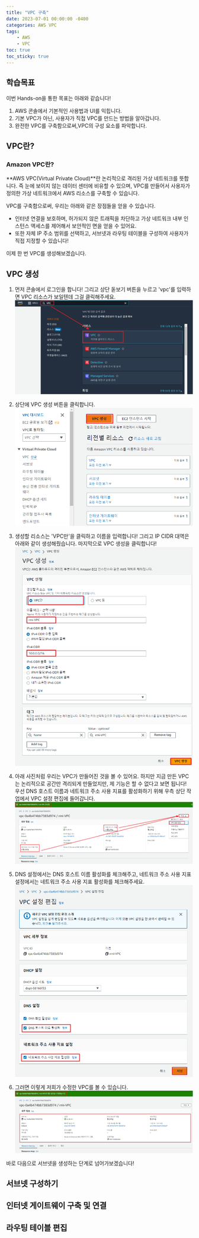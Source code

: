```yaml
---
title: "VPC 구축"
date: 2023-07-01 00:00:00 -0400
categories: AWS VPC
tags:
    - AWS
    - VPC
toc: true
toc_sticky: true
---
```


## 학습목표

이번 Hands-on을 통한 목표는 아래와 같습니다!

1. AWS 콘솔에서 기본적인 사용법과 UI를 익힙니다.
2. 기본 VPC가 아닌, 사용자가 직접 VPC를 만드는 방법을 알아갑니다.
3. 완전한 VPC를 구축함으로써,VPC의 구성 요소를 파악합니다.

## VPC란?

### Amazon VPC란?
**AWS VPC(Virtual Private Cloud)**란 논리적으로 격리된 가상 네트워크를 뜻합니다. 즉 눈에 보이지 않는 데이터 센터에 비유할 수 있으며, VPC를 만들어서 사용자가 정의한 가상 네트워크에서 AWS 리소스를 구축할 수 있습니다.

VPC를 구축함으로써, 우리는 아래와 같은 장점들을 얻을 수 있습니다.

- 인터넷 연결을 보호하며, 허가되지 않은 트래픽을 차단하고 가상 네트워크 내부 인스턴스 액세스를 제어해서 보안적인 면을 얻을 수 있어요.
- 또한 자체 IP 주소 범위를 선택하고, 서브넷과 라우팅 테이블을 구성하여 사용자가 직접 지정할 수 있습니다!

이제 한 번 VPC를 생성해보겠습니다.

## VPC 생성

1. 먼저 콘솔에서 로그인을 합니다! 그리고 상단 돋보기 버튼을 누르고 'vpc'를 입력하면 VPC 리소스가 보일텐데 그걸 클릭해주세요.
![VPC 콘솔 접속](/assets/2023-06-30-vpc/2023-06-28-13-49-02.png)
    
2. 상단에 VPC 생성 버튼을 클릭합니다.
![VPC 생성](/assets/2023-06-30-vpc/2023-06-28-13-49-17.png)
    
3. 생성할 리소스는 'VPC만'을 클릭하고 이름을 입력합니다! 그리고 IP CIDR 대역은 아래와 같이 생성해줬습니다.
마지막으로 VPC 생성을 클릭합니다!
![VPC 구성 편집](/assets/2023-06-30-vpc/2023-06-28-13-49-44.png)
    
4. 아래 사진처럼 우리는 VPC가 만들어진 것을 볼 수 있어요.
하지만 지금 만든 VPC는 논리적으로 공간만 격리되게 만들었지만, 제 기능은 할 수 없다고 보면 됩니다!
우선 DNS 호스트 이름과 네트워크 주소 사용 지표를 활성화하기 위해 우측 상단 작업에서 VPC 설정 편집에 들어갑니다.
![DNS 호스트 이름 및 네트워크 주소 사용 지표 활성](/assets/2023-06-30-vpc/2023-06-28-13-50-19.png)
    
5. DNS 설정에서는 DNS 호스트 이름 활성화를 체크해주고, 네트워크 주소 사용 지표 설정에서는 네트워크 주소 사용 지표 활성화를 체크해주세요.
![DNS 호스트 이름 및 네트워크 주소 사용 지표 활성2](/assets/2023-06-30-vpc/2023-06-28-13-50-34.png)

6. 그러면 이렇게 저희가 수정한 VPC를 볼 수 있습니다.
![VPC 구성 완료](/assets/2023-06-30-vpc/2023-06-28-13-51-42.png)

바로 다음으로 서브넷을 생성하는 단계로 넘어가보겠습니다!

## 서브넷 구성하기

## 인터넷 게이트웨이 구축 및 연결

## 라우팅 테이블 편집
